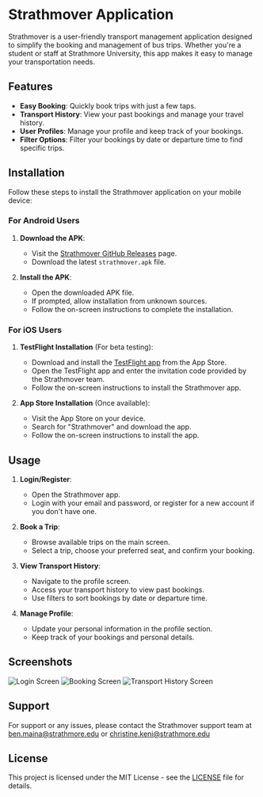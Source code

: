 # Strathmover Application

Strathmover is a user-friendly transport management application designed to simplify the booking and management of bus trips. Whether you're a student or staff at Strathmore University, this app makes it easy to manage your transportation needs.

## Features

- **Easy Booking**: Quickly book trips with just a few taps.
- **Transport History**: View your past bookings and manage your travel history.
- **User Profiles**: Manage your profile and keep track of your bookings.
- **Filter Options**: Filter your bookings by date or departure time to find specific trips.

## Installation

Follow these steps to install the Strathmover application on your mobile device:

### For Android Users

1. **Download the APK**:
    - Visit the [Strathmover GitHub Releases](https://github.com/your-username/strathmover/releases) page.
    - Download the latest `strathmover.apk` file.

2. **Install the APK**:
    - Open the downloaded APK file.
    - If prompted, allow installation from unknown sources.
    - Follow the on-screen instructions to complete the installation.

### For iOS Users

1. **TestFlight Installation** (For beta testing):
    - Download and install the [TestFlight app](https://apps.apple.com/us/app/testflight/id899247664) from the App Store.
    - Open the TestFlight app and enter the invitation code provided by the Strathmover team.
    - Follow the on-screen instructions to install the Strathmover app.

2. **App Store Installation** (Once available):
    - Visit the App Store on your device.
    - Search for "Strathmover" and download the app.
    - Follow the on-screen instructions to install the app.

## Usage

1. **Login/Register**:
    - Open the Strathmover app.
    - Login with your email and password, or register for a new account if you don't have one.

2. **Book a Trip**:
    - Browse available trips on the main screen.
    - Select a trip, choose your preferred seat, and confirm your booking.

3. **View Transport History**:
    - Navigate to the profile screen.
    - Access your transport history to view past bookings.
    - Use filters to sort bookings by date or departure time.

4. **Manage Profile**:
    - Update your personal information in the profile section.
    - Keep track of your bookings and personal details.

## Screenshots

![Login Screen](screenshots/login.png)
![Booking Screen](screenshots/booking.png)
![Transport History Screen](screenshots/transport_history.png)

## Support

For support or any issues, please contact the Strathmover support team at ben.maina@strathmore.edu or christine.keni@strathmore.edu

## License

This project is licensed under the MIT License - see the [LICENSE](LICENSE) file for details.

